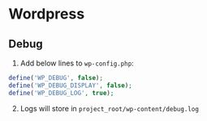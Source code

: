 # Wordpress

## Debug

1. Add below lines to `wp-config.php`:

  ```php
  define('WP_DEBUG', false);
  define('WP_DEBUG_DISPLAY', false);
  define('WP_DEBUG_LOG', true);
  ```

2. Logs will store in `project_root/wp-content/debug.log`
